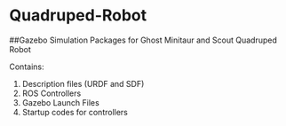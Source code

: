 # Quadruped-Robot

##Gazebo Simulation Packages for Ghost Minitaur and Scout Quadruped Robot

Contains:
1) Description files (URDF and SDF)
2) ROS Controllers
3) Gazebo Launch Files
4) Startup codes for controllers
